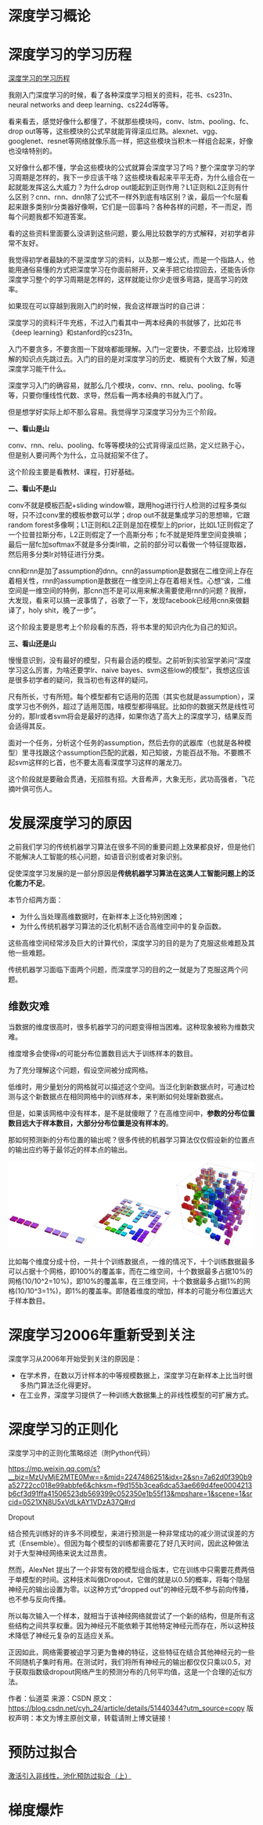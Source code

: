 # 深度学习概论





# 深度学习的学习历程



[深度学习的学习历程](https://zhuanlan.zhihu.com/p/34524772)

我刚入门深度学习的时候，看了各种深度学习相关的资料，花书、cs231n、neural networks and deep learning、cs224d等等。

看来看去，感觉好像什么都懂了，不就那些模块吗，conv、lstm、pooling、fc、drop out等等，这些模块的公式早就能背得滚瓜烂熟。alexnet、vgg、googlenet、resnet等网络就像乐高一样，把这些模块当积木一样组合起来，好像也没啥特别的。

又好像什么都不懂，学会这些模块的公式就算会深度学习了吗？整个深度学习的学习周期是怎样的，我下一步应该干啥？这些模块看起来平平无奇，为什么组合在一起就能发挥这么大威力？为什么drop out能起到正则作用？L1正则和L2正则有什么区别？cnn、rnn、dnn除了公式不一样外到底有啥区别？诶，最后一个fc层看起来跟多类别lr分类器好像啊，它们是一回事吗？各种各样的问题，不一而足，而每个问题我都不知道答案。

看的这些资料里面要么没讲到这些问题，要么用比较数学的方式解释，对初学者非常不友好。

我觉得初学者最缺的不是深度学习的资料，以及那一堆公式，而是一个指路人，他能用通俗易懂的方式把深度学习在你面前掰开，又亲手把它给捏回去，还能告诉你深度学习整个的学习周期是怎样的，这样就能让你少走很多弯路，提高学习的效率。

如果现在可以穿越到我刚入门的时候，我会这样跟当时的自己讲：

深度学习的资料汗牛充栋，不过入门看其中一两本经典的书就够了，比如花书《deep learning》和stanford的cs231n。

入门不要贪多，不要贪图一下就啥都能理解。入门一定要快，不要恋战，比较难理解的知识点先跳过去。入门的目的是对深度学习的历史、概貌有个大致了解，知道深度学习能干什么。

深度学习入门的确容易，就那么几个模块，conv、rnn、relu、pooling、fc等等，只要你懂线性代数、求导，然后看一两本经典的书就入门了。

但是想学好实际上却不那么容易。我觉得学习深度学习分为三个阶段。

**一、看山是山**

conv、rnn、relu、pooling、fc等等模块的公式背得滚瓜烂熟，定义烂熟于心，但是别人要问两个为什么，立马就招架不住了。

这个阶段主要是看教材、课程，打好基础。

**二、看山不是山**

conv不就是模板匹配+sliding window嘛，跟用hog进行行人检测的过程多类似呀，只不过conv里的模板参数可以学；drop out不就是集成学习的思想嘛，它跟random forest多像啊；L1正则和L2正则是加在模型上的prior，比如L1正则假定了一个拉普拉斯分布，L2正则假定了一个高斯分布；fc不就是矩阵里空间变换嘛；最后一层fc加softmax不就是多分类lr嘛，之前的部分可以看做一个特征提取器，然后用多分类lr对特征进行分类。

cnn和rnn是加了assumption的dnn。cnn的assumption是数据在二维空间上存在着相关性，rnn的assumption是数据在一维空间上存在着相关性。心想“诶，二维空间是一维空间的特例，那cnn岂不是可以用来解决需要使用rnn的问题？我擦，大发现，看来可以搞一波事情了，谷歌了一下，发现facebook已经用cnn来做翻译了，holy shit，晚了一步”。

这个阶段主要是思考上个阶段看的东西，将书本里的知识内化为自己的知识。

**三、看山还是山**

慢慢意识到，没有最好的模型，只有最合适的模型。之前听到实验室学弟问“深度学习这么厉害，为啥还要学lr、naive bayes、svm这些low的模型”，我想这应该是很多初学者的疑问，我当初也有这样的疑问。

尺有所长，寸有所短。每个模型都有它适用的范围（其实也就是assumption），深度学习也不例外，超过了适用范围，啥模型都得嗝屁。比如你的数据天然是线性可分的，那lr或者svm将会是最好的选择，如果你选了高大上的深度学习，结果反而会适得其反。

面对一个任务，分析这个任务的assumption，然后去你的武器库（也就是各种模型）里寻找跟这个assumption匹配的武器，知己知彼，方能百战不殆。不要瞧不起svm这样的匕首，也不要太高看深度学习这样的屠龙刀。

这个阶段就是要融会贯通，无招胜有招。大音希声，大象无形，武功高强者，飞花摘叶俱可伤人。



# 发展深度学习的原因

之前我们学习的传统机器学习算法在很多不同的重要问题上效果都良好，但是他们不能解决人工智能的核心问题，如语音识别或者对象识别。

促使深度学习发展的是一部分原因是**传统机器学习算法在这类人工智能问题上的泛化能力不足**。

本节介绍两方面：

* 为什么当处理高维数据时，在新样本上泛化特别困难；
* 为什么传统机器学习算法的泛化机制不适合高维空间中的复杂函数。

这些高维空间经常涉及巨大的计算代价，深度学习的目的是为了克服这些难题及其他一些难题。

传统机器学习面临下面两个问题，而深度学习的目的之一就是为了克服这两个问题。

## 维数灾难

当数据的维度很高时，很多机器学习的问题变得相当困难。这种现象被称为维数灾难。

维度增多会使得x的可能分布位置数目远大于训练样本的数目。

为了充分理解这个问题，假设空间被分成网格。

低维时，用少量划分的网格就可以描述这个空间。当泛化到新数据点时，可通过检测与这个新数据点在相同网格中的训练样本，来判断如何处理新数据点。

但是，如果该网格中没有样本，是不是就傻眼了？在高维空间中，**参数的分布位置数目远大于样本数目，大部分分布位置是没有样本的**。

那如何预测新的分布位置的输出呢？很多传统的机器学习算法仅仅假设新的位置点的输出应约等于最邻近的样本点的输出。

![dimension-curse](pic/dimension-curse.png)

比如每个维度分成十份，一共十个训练数据点，一维的情况下，十个训练数据最多可以占据十个网格，即100%的覆盖率，而在二维空间，十个数据最多占据10%的网格(10/10^2=10%)，即10%的覆盖率，在三维空间，十个数据最多占据1%的网格(10/10^3=1%)，即1%的覆盖率。即随着维度的增加，样本的可能分布位置远大于样本数目。



# 深度学习2006年重新受到关注

深度学习从2006年开始受到关注的原因是：

- 在学术界，在数以万计样本的中等规模数据上，深度学习在新样本上比当时很多热门算法泛化得更好。
- 在工业界，深度学习提供了一种训练大数据集上的非线性模型的可扩展方式。








# 深度学习的正则化

深度学习中的正则化策略综述（附Python代码）

https://mp.weixin.qq.com/s?__biz=MzUyMjE2MTE0Mw==&mid=2247486251&idx=2&sn=7a62d0f390b9a52722cc018e99abbfe6&chksm=f9d155b3cea6dca53ae669d4fee0004213b6cf3d91ffa41506523db569399c052350e1b55f13&mpshare=1&scene=1&srcid=0521XN8U5xVdLkAY1VDzA37Q#rd



Dropout

结合预先训练好的许多不同模型，来进行预测是一种非常成功的减少测试误差的方式（Ensemble）。但因为每个模型的训练都需要花了好几天时间，因此这种做法对于大型神经网络来说太过昂贵。

然而，AlexNet 提出了一个非常有效的模型组合版本，它在训练中只需要花费两倍于单模型的时间。这种技术叫做Dropout，它做的就是以0.5的概率，将每个隐层神经元的输出设置为零。以这种方式“dropped out”的神经元既不参与前向传播，也不参与反向传播。

所以每次输入一个样本，就相当于该神经网络就尝试了一个新的结构，但是所有这些结构之间共享权重。因为神经元不能依赖于其他特定神经元而存在，所以这种技术降低了神经元复杂的互适应关系。

正因如此，网络需要被迫学习更为鲁棒的特征，这些特征在结合其他神经元的一些不同随机子集时有用。在测试时，我们将所有神经元的输出都仅仅只乘以0.5，对于获取指数级dropout网络产生的预测分布的几何平均值，这是一个合理的近似方法。

作者：仙道菜 
来源：CSDN 
原文：https://blog.csdn.net/cyh_24/article/details/51440344?utm_source=copy 
版权声明：本文为博主原创文章，转载请附上博文链接！





# 预防过拟合



[激活引入非线性，池化预防过拟合（上）](https://zhuanlan.zhihu.com/p/32793922)



# 梯度爆炸





